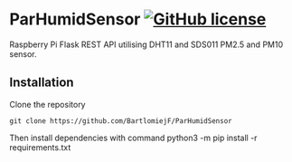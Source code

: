 # ParHumidSensor [![GitHub license](https://img.shields.io/github/license/Naereen/StrapDown.js.svg)](https://github.com/Naereen/StrapDown.js/blob/master/LICENSE) 
Raspberry Pi Flask REST API utilising DHT11 and SDS011 PM2.5 and PM10 sensor.

## Installation
Clone the repository

    git clone https://github.com/BartlomiejF/ParHumidSensor

Then install dependencies with command
    python3 -m pip install -r requirements.txt